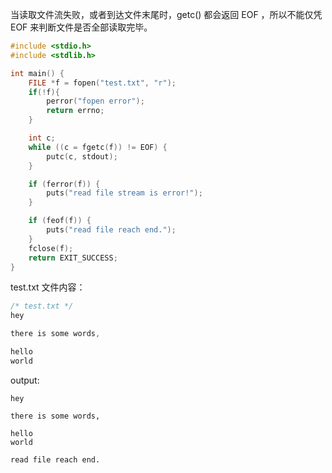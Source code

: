 当读取文件流失败，或者到达文件末尾时，getc() 都会返回 EOF ，所以不能仅凭 EOF 来判断文件是否全部读取完毕。
```c
#include <stdio.h>
#include <stdlib.h>

int main() {
    FILE *f = fopen("test.txt", "r");
    if(!f){ 
        perror("fopen error");
        return errno;
    }

    int c;
    while ((c = fgetc(f)) != EOF) {
        putc(c, stdout);
    }

    if (ferror(f)) {
        puts("read file stream is error!");
    }

    if (feof(f)) {
        puts("read file reach end.");
    }
    fclose(f);
    return EXIT_SUCCESS;
}
```
test.txt 文件内容：
```c
/* test.txt */
hey

there is some words,

hello
world


```
output:
```
hey

there is some words,

hello
world

read file reach end.
```
